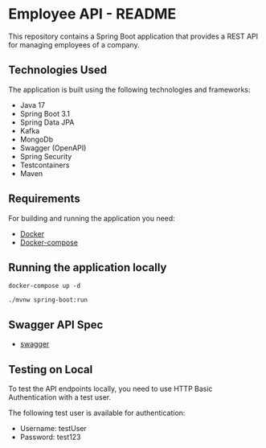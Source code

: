 # Employee API - README

This repository contains a Spring Boot application that provides a REST API for managing employees of a company.

## Technologies Used

The application is built using the following technologies and frameworks:

- Java 17
- Spring Boot 3.1
- Spring Data JPA
- Kafka
- MongoDb
- Swagger (OpenAPI)
- Spring Security
- Testcontainers
- Maven

## Requirements


For building and running the application you need:

- [Docker](https://www.docker.com/products/docker-desktop)
- [Docker-compose](https://docs.docker.com/compose/install/)

## Running the application locally

```shell
docker-compose up -d
```
```shell
./mvnw spring-boot:run
```

## Swagger API Spec
- [swagger](http://localhost:8080/swagger-ui/index.html)

## Testing on Local
To test the API endpoints locally, you need to use HTTP Basic Authentication with a test user.

The following test user is available for authentication:

- Username: testUser
- Password: test123
